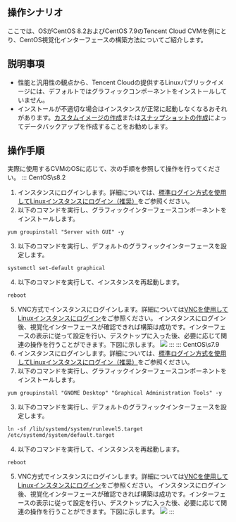 ## 操作シナリオ
ここでは、OSがCentOS 8.2およびCentOS 7.9のTencent Cloud CVMを例にとり、CentOS視覚化インターフェースの構築方法についてご紹介します。

## 説明事項
- 性能と汎用性の観点から、Tencent Cloudの提供するLinuxパブリックイメージには、デフォルトではグラフィックコンポーネントをインストールしていません。
- インストールが不適切な場合はインスタンスが正常に起動しなくなるおそれがあります。[カスタムイメージの作成](https://intl.cloud.tencent.com/document/product/213/4942)または[スナップショットの作成](https://intl.cloud.tencent.com/document/product/362/5755)によってデータバックアップを作成することをお勧めします。

## 操作手順
実際に使用するCVMのOSに応じて、次の手順を参照して操作を行ってください。
<dx-tabs>
::: CentOS\s8.2
1. インスタンスにログインします。詳細については、[標準ログイン方式を使用してLinuxインスタンスにログイン（推奨）](https://intl.cloud.tencent.com/document/product/213/5436)をご参照ください。
2. 以下のコマンドを実行し、グラフィックインターフェースコンポーネントをインストールします。
```
yum groupinstall "Server with GUI" -y
```
3. 以下のコマンドを実行し、デフォルトのグラフィックインターフェースを設定します。
```
systemctl set-default graphical
```
4. 以下のコマンドを実行して、インスタンスを再起動します。
```
reboot
```
5. VNC方式でインスタンスにログインします。詳細については[VNCを使用してLinuxインスタンスにログイン](https://intl.cloud.tencent.com/document/product/213/32494)をご参照ください。
インスタンスにログイン後、視覚化インターフェースが確認できれば構築は成功です。インターフェースの表示に従って設定を行い、デスクトップに入った後、必要に応じて関連の操作を行うことができます。下図に示します。
![](https://main.qcloudimg.com/raw/58e12a33b38e0114f5b3116b31f7b026.png)
:::
::: CentOS\s7.9
1. インスタンスにログインします。詳細については、[標準ログイン方式を使用してLinuxインスタンスにログイン（推奨）](https://intl.cloud.tencent.com/document/product/213/5436)をご参照ください。
2. 以下のコマンドを実行し、グラフィックインターフェースコンポーネントをインストールします。
```
yum groupinstall "GNOME Desktop" "Graphical Administration Tools" -y
```
3. 以下のコマンドを実行し、デフォルトのグラフィックインターフェースを設定します。
```
ln -sf /lib/systemd/system/runlevel5.target /etc/systemd/system/default.target
```
4. 以下のコマンドを実行して、インスタンスを再起動します。
```
reboot
```
5. VNC方式でインスタンスにログインします。詳細については[VNCを使用してLinuxインスタンスにログイン](https://intl.cloud.tencent.com/document/product/213/32494)をご参照ください。
インスタンスにログイン後、視覚化インターフェースが確認できれば構築は成功です。インターフェースの表示に従って設定を行い、デスクトップに入った後、必要に応じて関連の操作を行うことができます。下図に示します。
![](https://qcloudimg.tencent-cloud.cn/raw/246952ae60c02724727029b6a3c0ef1a.png)
:::
</dx-tabs>
